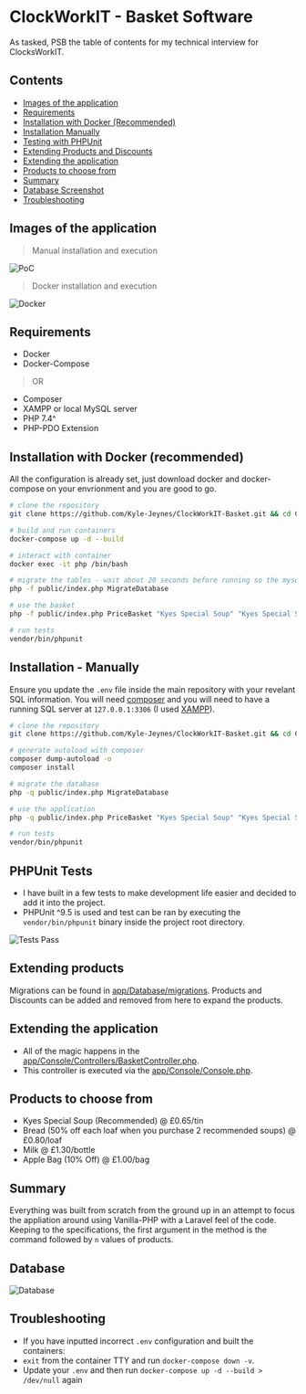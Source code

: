 # ClockWorkIT - Basket Software

As tasked, PSB the table of contents for my technical interview for ClocksWorkIT.

## Contents

- [Images of the application](https://github.com/Kyle-Jeynes/ClockWorkIT-Basket/blob/main/README.md#images-of-the-application)
- [Requirements](https://github.com/Kyle-Jeynes/ClockWorkIT-Basket/blob/main/README.md#requirements)
- [Installation with Docker (Recommended)](https://github.com/Kyle-Jeynes/ClockWorkIT-Basket/blob/main/README.md#installation-with-docker-recommended)
- [Installation Manually](https://github.com/Kyle-Jeynes/ClockWorkIT-Basket/blob/main/README.md#installation---manually)
- [Testing with PHPUnit](https://github.com/Kyle-Jeynes/ClockWorkIT-Basket/blob/main/README.md#phpunit-tests)
- [Extending Products and Discounts](https://github.com/Kyle-Jeynes/ClockWorkIT-Basket/blob/main/README.md#extending-products)
- [Extending the application](https://github.com/Kyle-Jeynes/ClockWorkIT-Basket/blob/main/README.md#extending-the-application)
- [Products to choose from](https://github.com/Kyle-Jeynes/ClockWorkIT-Basket/blob/main/README.md#products-to-choose-from)
- [Summary](https://github.com/Kyle-Jeynes/ClockWorkIT-Basket/blob/main/README.md#products-to-choose-from)
- [Database Screenshot](https://github.com/Kyle-Jeynes/ClockWorkIT-Basket/blob/main/README.md#database)
- [Troubleshooting](https://github.com/Kyle-Jeynes/ClockworkIT-Basket/blob/main/README.md#troubleshooting)

## Images of the application

> Manual installation and execution

![PoC](https://i.imgur.com/EHHJW7D.png)

> Docker installation and execution

![Docker](https://i.imgur.com/V3sXe6n.png)

## Requirements

- Docker
- Docker-Compose

> OR

- Composer
- XAMPP or local MySQL server
- PHP 7.4^
- PHP-PDO Extension

## Installation with Docker (recommended)

All the configuration is already set, just download docker and docker-compose on your envrionment and you are good to go.

```bash
# clone the repository
git clone https://github.com/Kyle-Jeynes/ClockWorkIT-Basket.git && cd ClockWorkIT-Basket

# build and run containers
docker-compose up -d --build

# interact with container
docker exec -it php /bin/bash

# migrate the tables - wait about 20 seconds before running so the mysql server can start
php -f public/index.php MigrateDatabase

# use the basket
php -f public/index.php PriceBasket "Kyes Special Soup" "Kyes Special Soup" Bread

# run tests
vendor/bin/phpunit
```

## Installation - Manually

Ensure you update the `.env` file inside the main repository with your revelant SQL information. You will need [composer](https://getcomposer.org/download/) and you will need to have a running SQL server at `127.0.0.1:3306` (I used [XAMPP](https://www.apachefriends.org/download.html)).

```bash
# clone the repository
git clone https://github.com/Kyle-Jeynes/ClockWorkIT-Basket.git && cd ClockWorkIT-Basket

# generate autoload with composer
composer dump-autoload -o
composer install

# migrate the database
php -q public/index.php MigrateDatabase

# use the application
php -q public/index.php PriceBasket "Kyes Special Soup" "Kyes Special Soup" Bread

# run tests
vendor/bin/phpunit
```

## PHPUnit Tests

- I have built in a few tests to make development life easier and decided to add it into the project.
- PHPUnit ^9.5 is used and test can be ran by executing the `vendor/bin/phpunit` binary inside the project root directory.

![Tests Pass](https://i.imgur.com/7QVxRmG.png)

## Extending products

Migrations can be found in [app/Database/migrations](https://github.com/Kyle-Jeynes/ClockWorkIT-Basket/tree/main/app/Database/migrations). Products and Discounts can be added and removed from here to expand the products.

## Extending the application

- All of the magic happens in the [app/Console/Controllers/BasketController.php](https://github.com/Kyle-Jeynes/ClockWorkIT-Basket/blob/main/app/Console/Controllers/BasketController.php).
- This controller is executed via the [app/Console/Console.php](https://github.com/Kyle-Jeynes/ClockWorkIT-Basket/blob/main/app/Console/Console.php).

## Products to choose from

- Kyes Special Soup (Recommended) @ £0.65/tin
- Bread (50% off each loaf when you purchase 2 recommended soups) @ £0.80/loaf
- Milk @ £1.30/bottle
- Apple Bag (10% Off) @ £1.00/bag

## Summary

Everything was built from scratch from the ground up in an attempt to focus the appliation around using Vanilla-PHP with a Laravel feel of the code. Keeping to the specifications, the first argument in the method is the command followed by `n` values of products.

## Database

![Database](https://i.imgur.com/CECqH8r.png)

## Troubleshooting

- If you have inputted incorrect `.env` configuration and built the containers:
 - `exit` from the container TTY and run `docker-compose down -v`.
 - Update your `.env` and then run `docker-compose up -d --build > /dev/null` again
